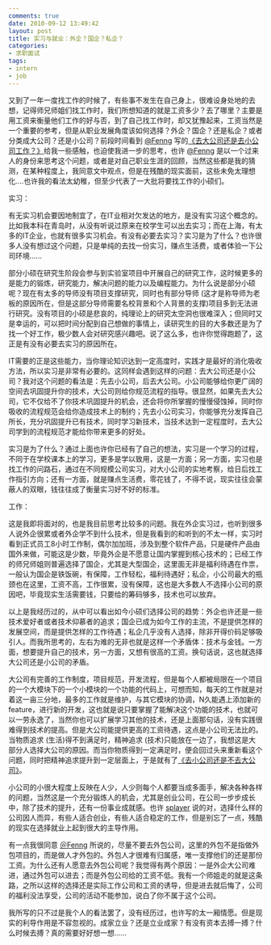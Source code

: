 ```yaml
---
comments: true
date: 2010-09-12 13:49:42
layout: post
title: 实习与就业：外企？国企？私企？
categories:
- 求职面试
tags:
- intern
- job
---
```


又到了一年一度找工作的时候了，有些事不发生在自己身上，很难设身处地的去想，记得师兄师姐们找工作时，我们所想知道的就是工资多少？去了哪里？主要是用工资来衡量他们工作的好与否，到了自己找工作时，却又犹豫起来，工资当然是一个重要的参考，但是从职业发展角度该如何选择？外企？国企？还是私企？或者分类成大公司？还是小公司？前段时间看到 [@Fenng](http://twitter.com/Fenng) 写的[《去大公司还是去小公司工作？》](http://www.dbanotes.net/jobs/howto_choose_company_style.html)给我一些感触，也迫使我进一步的思考，也许 [@Fenng](http://twitter.com/Fenng) 是以一个过来人的身份来思考这个问题，或者是对自己职业生涯的回顾，当然这些都是我的猜测，在某种程度上，我同意文中观点，但是在残酷的现实面前，这些未免太理想化....也许我的看法太幼稚，但至少代表了一大批将要找工作的小硕们。
<!-- more -->
实习：

有无实习机会要因地制宜了，在IT业相对欠发达的地方，是没有实习这个概念的。比如我本科在青岛时，从没有听说过原来在校学生可以出去实习；而在上海，有太多的IT企业，也就有很多实习机会。有没有必要去实习？实习是为了什么？也许很多人没有想过这个问题，只是单纯的去找一份实习，赚点生活费，或者体验一下公司环境......

部分小硕在研究生阶段会参与到实验室项目中开展自己的研究工作，这时候更多的是能力的锻炼，研究能力，解决问题的能力以及编程能力。为什么说是部分小硕呢？现在有太多的导师没有项目支撑研究，同时也有部分导师 (这才是称导师为老板的原因所在，但是这部分导师需要名校背景和个人背景的支撑)项目多到无法进行研究。没有项目的小硕是悲哀的，纯理论上的研究太空洞也很难深入；但同时又是幸运的，可以把时间分配到自己想做的事情上，读研究生的目的大多数还是为了找一个好工作，极少数人会对研究感兴趣吧。说了这么多，也许你觉得跑题了，这正是有没有必要去实习的原因所在。

IT需要的正是这些能力，当你理论知识达到一定高度时，实践才是最好的消化吸收方法，所以实习是非常有必要的。这同样会遇到这样的问题：去大公司还是小公司？我对这个问题的看法是：先去小公司，后去大公司。小公司能够给你更广阔的空间去巩固提升你的技术，大公司则给你规范流程的指导。很显然，如果先去大公司，它不仅给不了你技术巩固提升的机会，还会将你所掌握的慢慢侵蚀掉，同时你吸收的流程规范会给你造成技术上的制约；先去小公司实习，你能够充分发挥自己所长，充分巩固提升已有技术，同时学习新技术，当技术达到一定程度时，去大公司学到的流程规范才能给你带来更多的好处。

实习是为了什么？通过上面也许你已经有了自己的想法，实习是一个学习的过程，不同于在学校课本上的学习，更多是学以致用，这是一方面；另一方面，实习也是找工作的问路石，通过在不同规模公司实习，对大小公司的实地考察，给日后找工作指引方向；还有一方面，就是赚点生活费，零花钱了，不得不说，现实往往会蒙蔽人的双眼，钱往往成了衡量实习好不好的标准。

工作：

这是我即将面对的，也是我目前思考比较多的问题。我在外企实习过，也听到很多人说外企很累或者外企学不到什么技术，但是我看到的和听到的不太一样，实习时看到正式员工8小时工作制，偶尔加加班，涉及到整个软件产品，只是硬件产品由国外来做，可能这是少数，毕竟外企是不愿意让国内掌握到核心技术的；已经工作的师兄师姐则普遍选择了国企，尤其是大型国企，这里面无非是福利待遇在作祟，一般认为国企是铁饭碗，有保障，工作轻松，福利待遇好；私企，小公司最大的瓶颈也在这里，工资不高，工作很累，没有保障，这也是大多数人不选择小公司的原因吧，毕竟现实生活需要钱，只要给的筹码够多，技术也可以放弃。

以上是我经历过的，从中可以看出如今小硕们选择公司的趋势：外企也许还是一些技术爱好者或者技术仰慕者的追求；国企已成为如今工作的主流，不是提供怎样的发展空间，而是提供怎样的工作待遇；私企几乎没有人选择，除非开得价码足够吸引人。而我所思考的，左右为难的无非也就是这样一个矛盾体：技术与金钱。一方面，想要提升自己的技术，另一方面，又想有很高的工资。换句话说，这也就选择大公司还是小公司的矛盾。

大公司有完善的工作制度，项目规范，开发流程，但是每个人都被局限在一个项目的一个大模块下的一个小模块的一个功能的代码上，可想而知，每天的工作就是对着这一亩三分地，最多的工作就是维护，与其它模块的协调，N久能遇上添加新的feature，进行新的开发，这也就是说只要掌握了能解决这个功能的技术，也就可以一劳永逸了，当然你也可以扩展学习其他的技术，还是上面那句话，没有实践很难得到技术的提高。但是大公司能提供更高的工资待遇，这点是小公司无法比的。当物质追求 (生活)得不到满足时，精神追求 (技术)只能放在一边了，我想这是大部分人选择大公司的原因。而当你物质得到一定满足时，便会回过头来重新看这个问题，同时把精神追求提升到一定层面上，于是就有了[《去小公司还是不去大公司》](http://blog.splayer.org/index.php/2010/09/%E5%8E%BB%E5%B0%8F%E5%85%AC%E5%8F%B8%E8%BF%98%E6%98%AF%E4%B8%8D%E5%8E%BB%E5%A4%A7%E5%85%AC%E5%8F%B8/)。

小公司的小很大程度上反映在人少，人少则每个人都要当成多面手，解决各种各样的问题，当然这是一个充分锻炼人的机会，尤其是创业公司，在公司一步步成长中，除了技术的提升，还有一份事业成就感。也许 [splayer](http://blog.splayer.org/) 说的对，选择什么样的公司因人而异，有些人适合创业，有些人适合稳定的工作，但是别忘了一点，残酷的现实在选择就业上起到很大的主导作用。

有一点我很同意 [＠Fenng](http://dbanotes.net/) 所说的，尽量不要去外包公司，这里的外包不是指做外包项目的，而是做人才外包的。外包人才很难有归属感，唯一支撑他们的还是那份工资。为什么还有人愿意去外包公司呢？我觉得有两个原因：一是外企大公司难进，通过外包可以进去；而是外包公司给的工资不低。我有一个师姐走的就是这条路，之所以这样的选择还是实际工作公司和工资的诱导，但是进去就后悔了，公司的福利没法享受，公司的活动不能参加，说白了你不属于这个公司。

我所写的只不过是我个人的看法罢了，没有经历过，也许写的太一厢情愿。但是现实的利导作用是不容忽视的。成家立业？还是立业成家？有没有资本去搏一搏？什么时候去搏？真的需要好好想一想......
